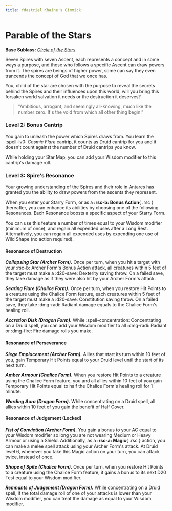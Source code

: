 ```yaml
---
title: Ydastriel Khaine's Gimmick
---
```


# Parable of the Stars

**Base Sublass:** *[Circle of the Stars](../../class/druid/star.md)*

Seven Spires with seven Ascent, each represents a concept and in some ways a purpose, and those who follows a specific Ascent can draw powers from it. The spires are beings of higher power, some can say they even trancends the concept of God that we once has.

You, child of the star are chosen with the purpose to reveal the secrets behind the Spires and their influences upon this world, will you bring this forsaken world salvation it needs or the destruction it deserves?

> "Ambitious, arrogant, and seemingly all-knowing, much like the number zero. It's the void from which all other thing begin.”

### Level 2: Bonus Cantrip

You gain to unleash the power which Spires draws from. You learn the :spell-lv0: *Cosmic Flare* cantrip, it counts as Druid cantrip for you and it doesn't count against the number of Druid cantrips you know.

While holding your Star Map, you can add your Wisdom modifier to this cantrip's damage roll.

### Level 3: Spire's Resonance

Your growing understanding of the Spires and their role in Antares has granted you the ability to draw powers from the ascents they represent.

When you enter your Starry Form, or as a **:rsc-b: Bonus Action**{ .rsc } thereafter, you can enhance its abilities by choosing one of the following Resonances. Each Resonance boosts a specific aspect of your Starry Form.

You can use this feature a number of times equal to your Wisdom modifier (minimum of once), and regain all expended uses after a Long Rest. Alternatively, you can regain all expended uses by expending one use of Wild Shape (no action required). 

#### Resonance of Destruction

***Collapsing Star (Archer Form).*** Once per turn, when you hit a target with your :rsc-b: Archer Form's Bonus Action attack, all creatures within 5 feet of the target must make a :d20-save: Dexterity saving throw. On a failed save, they take damage as if they were also hit by your Archer Form's attack.

***Searing Flare (Chalice Form).*** Once per turn, when you restore Hit Points to a creature using the Chalice Form feature, each creatures within 5 feet of the target must make a :d20-save: Constitution saving throw. On a failed save, they take :dmg-radi: Radiant damage equals to the Chalice Form's healing roll.

***Accretion Disk (Dragon Form).*** While :spell-concentration: Concentrating on a Druid spell, you can add your Wisdom modifier to all :dmg-radi: Radiant or :dmg-fire: Fire damage rolls you make.

#### Resonance of Perseverance

***Siege Emplacement (Archer Form).*** Allies that start its turn within 10 feet of you, gain Temporary Hit Points equal to your Druid level until the start of its next turn. 

***Amber Armour (Chalice Form).*** When you restore Hit Points to a creature using the Chalice Form feature, you and all allies within 10 feet of you gain Temporary Hit Points equal to half the Chalice Form's healing roll for 1 minute.

***Warding Aura (Dragon Form).*** While concentrating on a Druid spell, all allies within 10 feet of you gain the benefit of Half Cover.

#### Resonance of Judgement (Locked)

***Fist of Conviction (Archer Form).*** You gain a bonus to your AC equal to your Wisdom modifier so long you are not wearing Medium or Heavy Armour or using a Shield. Additionally, as a **:rsc-a: Magic**{ .rsc } action, you can make a melee spell attack using your Archer Form's attack. At Druid level 6, whenever you take this Magic action on your turn, you can attack twice, instead of once.

***Shape of Spite (Chalice Form).*** Once per turn, when you restore Hit Points to a creature using the Chalice Form feature, it gains a bonus to its next D20 Test equal to your Wisdom modifier.

***Remnants of Judgement (Dragon Form).*** While concentrating on a Druid spell, if the total damage roll of one of your attacks is lower than your Wisdom modifier, you can treat the damage as equal to your Wisdom modifier.

